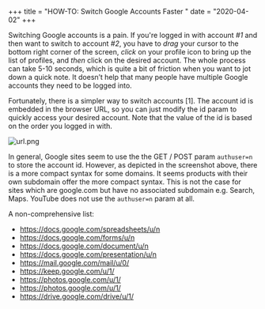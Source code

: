 +++
title = "HOW-TO: Switch Google Accounts Faster " 
date = "2020-04-02"
+++

Switching Google accounts is a pain. If you're logged in with account _#1_ and then want to switch to account _#2_, you have to *drag* your cursor to the bottom right corner of the screen, *click* on your profile icon to bring up the list of profiles, and *then* click on the desired account. The whole process can take 5-10 seconds, which is quite a bit of friction when you want to jot down a quick note. It doesn’t help that many people have multiple Google accounts they need to be logged into.

Fortunately, there is a simpler way to switch accounts [1]. The account id is embedded in the browser URL, so you can just modify the id param to quickly access your desired account. Note that the value of the id is based on the order you logged in with.

 ![url.png](/google/url.png)

In general, Google sites seem to use the the GET / POST param `authuser=n` to store the account id. However, as depicted in the screenshot above, there is a more compact syntax for some domains.
It seems products with their own subdomain offer the more compact syntax. This is not the case for sites which are google.com but have no associated subdomain e.g. Search, Maps. YouTube does not  use the `authuser=n` param at all.

A non-comprehensive list:
- https://docs.google.com/spreadsheets/u/n
- https://docs.google.com/forms/u/n
- https://docs.google.com/document/u/n
- https://docs.google.com/presentation/u/n
- https://mail.google.com/mail/u/0/
- https://keep.google.com/u/1/
- https://photos.google.com/u/1/
- https://photos.google.com/u/1/
- https://drive.google.com/drive/u/1/

